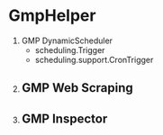 # GmpHelper
1. GMP DynamicScheduler
    - scheduling.Trigger
    - scheduling.support.CronTrigger
2. GMP Web Scraping
    - 
3. GMP Inspector
    - 
